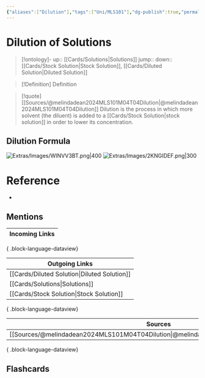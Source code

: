 ```yaml
---
{"aliases":["Dilution"],"tags":["Uni/MLS101"],"dg-publish":true,"permalink":"/cards/dilution-of-solutions/","dgPassFrontmatter":true}
---
```


# Dilution of Solutions

> [!ontology]-
> up:: [[Cards/Solutions\|Solutions]]
> jump:: 
> down:: [[Cards/Stock Solution\|Stock Solution]], [[Cards/Diluted Solution\|Diluted Solution]]

> [!Definition] Definition
> 

> [!quote] [[Sources/@melindadean2024MLS101M04T04Dilution\|@melindadean2024MLS101M04T04Dilution]]
> Dilution is the process in which more solvent (the diluent) is added to a [[Cards/Stock Solution\|stock solution]] in order to lower its concentration.

## Dilution Formula

![Extras/Images/WINVV3BT.png|400](/img/user/Extras/Images/WINVV3BT.png)
![Extras/Images/2KNGIDEF.png|300](/img/user/Extras/Images/2KNGIDEF.png)
# Reference
- 

## Mentions
| Incoming Links |
| -------------- |

{ .block-language-dataview}

| Outgoing Links                                  |
| ----------------------------------------------- |
| [[Cards/Diluted Solution\|Diluted Solution]] |
| [[Cards/Solutions\|Solutions]]               |
| [[Cards/Stock Solution\|Stock Solution]]     |

{ .block-language-dataview}

| Sources                                                                                   |
| ----------------------------------------------------------------------------------------- |
| [[Sources/@melindadean2024MLS101M04T04Dilution\|@melindadean2024MLS101M04T04Dilution]] |

{ .block-language-dataview}

## Flashcards 
